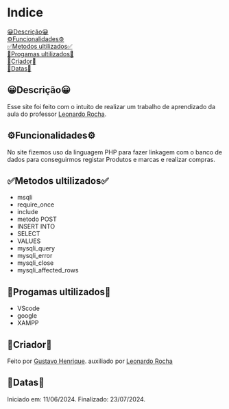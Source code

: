 # Indice 
[😀Descrição😀](#descri%C3%A7%C3%A3o)<br>
[⚙️Funcionalidades⚙️](#%EF%B8%8Ffuncionalidades%EF%B8%8F)<br>
[✅Metodos ultilizados✅](#metodos-ultilizados)<br>
[🍏Progamas ultilizados🍏](#progamas-ultilizados)<br>
[👷Criador👷](#criador)<br>
[📅Datas📅](#datas)<br>

## 😀Descrição😀
Esse site foi feito com o intuito de realizar um trabalho de aprendizado da aula do professor [Leonardo Rocha](https://www.linkedin.com/in/leonardossrocha/).

## ⚙️Funcionalidades⚙️
No site fizemos uso da linguagem PHP para fazer linkagem com o banco de dados para conseguirmos registar Produtos e marcas e realizar compras.

## ✅Metodos ultilizados✅
* msqli
* require_once
* include
* metodo POST
* INSERT INTO
* SELECT
* VALUES
* mysqli_query
* mysqli_error
* mysqli_close
* mysqli_affected_rows

## 🍏Progamas ultilizados🍏
* VScode
* google
* XAMPP

## 👷Criador👷
Feito por [Gustavo Henrique](https://github.com/foxymplayer).
auxiliado por [Leonardo Rocha](https://www.linkedin.com/in/leonardossrocha/)


## 📅Datas📅
Iniciado em: 11/06/2024.
Finalizado: 23/07/2024.
